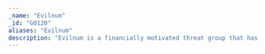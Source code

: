 ```yaml
---
_name: "Evilnum"
_id: "G0120"
aliases: "Evilnum"
description: "Evilnum is a financially motivated threat group that has been active since at least 2018."
---
```

